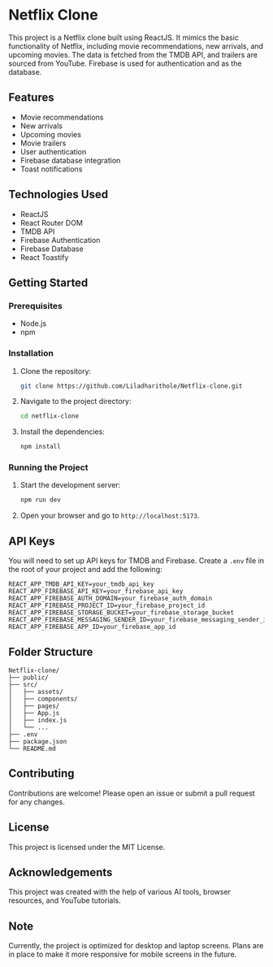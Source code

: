 # Netflix Clone

This project is a Netflix clone built using ReactJS. It mimics the basic functionality of Netflix, including movie recommendations, new arrivals, and upcoming movies. The data is fetched from the TMDB API, and trailers are sourced from YouTube. Firebase is used for authentication and as the database.

## Features

- Movie recommendations
- New arrivals
- Upcoming movies
- Movie trailers
- User authentication
- Firebase database integration
- Toast notifications

## Technologies Used

- ReactJS
- React Router DOM
- TMDB API
- Firebase Authentication
- Firebase Database
- React Toastify

## Getting Started

### Prerequisites

- Node.js
- npm

### Installation

1. Clone the repository:
   ```bash
   git clone https://github.com/Liladharithole/Netflix-clone.git
   ```
2. Navigate to the project directory:
   ```bash
   cd netflix-clone
   ```
3. Install the dependencies:
   ```bash
   npm install
   ```

### Running the Project

1. Start the development server:
   ```bash
   npm run dev
   ```
2. Open your browser and go to `http://localhost:5173`.

## API Keys

You will need to set up API keys for TMDB and Firebase. Create a `.env` file in the root of your project and add the following:

```env
REACT_APP_TMDB_API_KEY=your_tmdb_api_key
REACT_APP_FIREBASE_API_KEY=your_firebase_api_key
REACT_APP_FIREBASE_AUTH_DOMAIN=your_firebase_auth_domain
REACT_APP_FIREBASE_PROJECT_ID=your_firebase_project_id
REACT_APP_FIREBASE_STORAGE_BUCKET=your_firebase_storage_bucket
REACT_APP_FIREBASE_MESSAGING_SENDER_ID=your_firebase_messaging_sender_id
REACT_APP_FIREBASE_APP_ID=your_firebase_app_id
```

## Folder Structure

```
Netflix-clone/
├── public/
├── src/
│   ├── assets/
│   ├── components/
│   ├── pages/
│   ├── App.js
│   ├── index.js
│   └── ...
├── .env
├── package.json
└── README.md
```

## Contributing

Contributions are welcome! Please open an issue or submit a pull request for any changes.

## License

This project is licensed under the MIT License.

## Acknowledgements

This project was created with the help of various AI tools, browser resources, and YouTube tutorials.

## Note

Currently, the project is optimized for desktop and laptop screens. Plans are in place to make it more responsive for mobile screens in the future.
